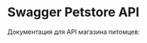 # Swagger Petstore API

Документация для API магазина питомцев:

<openapi src="./petstore-api-draft.yaml" />
